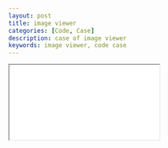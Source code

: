 ```yaml
---
layout: post
title: image viewer
categories: [Code, Case]
description: case of image viewer
keywords: image viewer, code case
---
```


<iframe name="codemirror" src="{{ site.url }}/public/imageviewer/index.html"></iframe>

